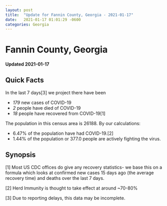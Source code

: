 ```yaml
---
layout: post
title:  "Update for Fannin County, Georgia - 2021-01-17"
date:   2021-01-17 01:01:29 -0600
categories: Georgia
---
```


# Fannin County, Georgia
#### Updated 2021-01-17

## Quick Facts

In the last 7 days[3] we project there have been
- *179* new cases of COVID-19
- *2* people have died of COVID-19
- *18* people have recovered from COVID-19[1]

The population in this census area is 26188. By our calculations:
- 6.47% of the population have had COVID-19.[2]
- 1.44% of the population or 377.0 people are actively fighting the virus.

## Synopsis




[1] Most US CDC offices do give any recovery statistics- we base this on a formula which looks at confirmed new cases
15 days ago (the average recovery time) and deaths over the last 7 days.

[2] Herd Immunity is thought to take effect at around ~70-80%

[3] Due to reporting delays, this data may be incomplete.
 
    